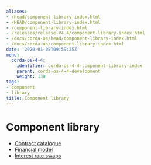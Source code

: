 ```yaml
---
aliases:
- /head/component-library-index.html
- /HEAD/component-library-index.html
- /component-library-index.html
- /releases/release-V4.4/component-library-index.html
- /docs/corda-os/head/component-library-index.html
- /docs/corda-os/component-library-index.html
date: '2020-01-08T09:59:25Z'
menu:
  corda-os-4-4:
    identifier: corda-os-4-4-component-library-index
    parent: corda-os-4-4-development
    weight: 130
tags:
- component
- library
title: Component library
---
```



# Component library



* [Contract catalogue](contract-catalogue.md)
* [Financial model](financial-model.md)
* [Interest rate swaps](contract-irs.md)
